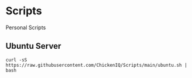 # Scripts

Personal Scripts

## Ubuntu Server
```
curl -sS https://raw.githubusercontent.com/ChickenIQ/Scripts/main/ubuntu.sh | bash
```
